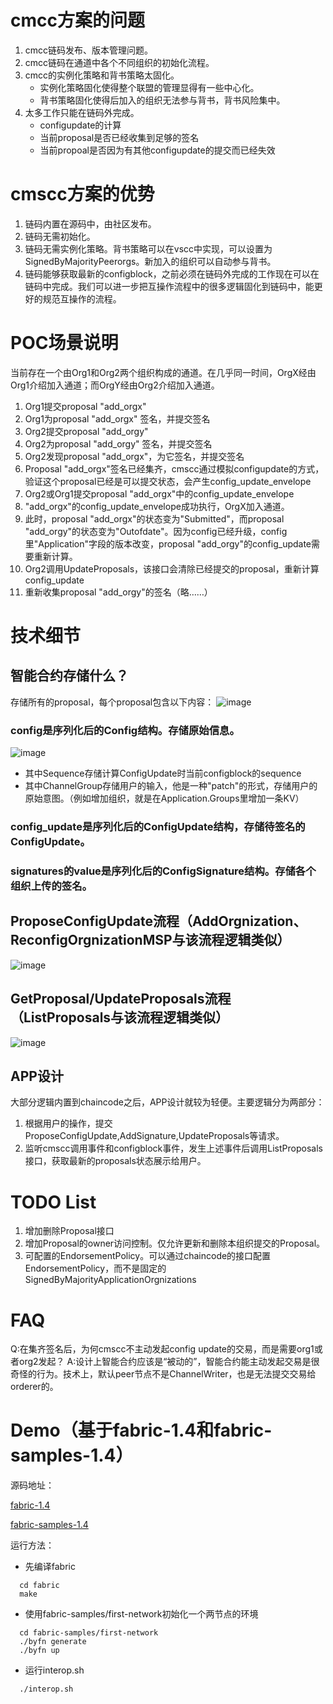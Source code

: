 # cmcc方案的问题
1. cmcc链码发布、版本管理问题。
2. cmcc链码在通道中各个不同组织的初始化流程。
3. cmcc的实例化策略和背书策略太固化。
	* 实例化策略固化使得整个联盟的管理显得有一些中心化。
	* 背书策略固化使得后加入的组织无法参与背书，背书风险集中。
4. 太多工作只能在链码外完成。
	* configupdate的计算
	* 当前proposal是否已经收集到足够的签名
	* 当前propoal是否因为有其他configupdate的提交而已经失效

# cmscc方案的优势
1. 链码内置在源码中，由社区发布。
2. 链码无需初始化。
3. 链码无需实例化策略。背书策略可以在vscc中实现，可以设置为SignedByMajorityPeerorgs。新加入的组织可以自动参与背书。
4. 链码能够获取最新的configblock，之前必须在链码外完成的工作现在可以在链码中完成。我们可以进一步把互操作流程中的很多逻辑固化到链码中，能更好的规范互操作的流程。

# POC场景说明
当前存在一个由Org1和Org2两个组织构成的通道。在几乎同一时间，OrgX经由Org1介绍加入通道；而OrgY经由Org2介绍加入通道。

1. Org1提交proposal "add_orgx"
2. Org1为proposal "add_orgx" 签名，并提交签名
3. Org2提交proposal "add_orgy"
4. Org2为proposal "add_orgy" 签名，并提交签名
5. Org2发现proposal "add_orgx"，为它签名，并提交签名
6. Proposal "add_orgx"签名已经集齐，cmscc通过模拟configupdate的方式，验证这个proposal已经是可以提交状态，会产生config_update_envelope
7. Org2或Org1提交proposal "add_orgx"中的config_update_envelope
8. "add_orgx"的config_update_envelope成功执行，OrgX加入通道。
9. 此时，proposal "add_orgx"的状态变为"Submitted"，而proposal "add_orgy"的状态变为"Outofdate"。因为config已经升级，config里"Application"字段的版本改变，proposal "add_orgy"的config_update需要重新计算。
10. Org2调用UpdateProposals，该接口会清除已经提交的proposal，重新计算config_update
11. 重新收集proposal "add_orgy"的签名（略……）

# 技术细节
## 智能合约存储什么？
存储所有的proposal，每个proposal包含以下内容：
![image](http://gitlab.alibaba-inc.com/aliyun-blockchain/fabric-interop/raw/master/imgs/proposal_ds.png)

### config是序列化后的Config结构。存储原始信息。
![image](http://gitlab.alibaba-inc.com/aliyun-blockchain/fabric-interop/raw/master/imgs/config_ds.png)

* 其中Sequence存储计算ConfigUpdate时当前configblock的sequence
* 其中ChannelGroup存储用户的输入，他是一种"patch"的形式，存储用户的原始意图。（例如增加组织，就是在Application.Groups里增加一条KV）
### config_update是序列化后的ConfigUpdate结构，存储待签名的ConfigUpdate。
### signatures的value是序列化后的ConfigSignature结构。存储各个组织上传的签名。

## ProposeConfigUpdate流程（AddOrgnization、ReconfigOrgnizationMSP与该流程逻辑类似）
![image](http://gitlab.alibaba-inc.com/aliyun-blockchain/fabric-interop/raw/master/imgs/propose_config_update.png)

## GetProposal/UpdateProposals流程（ListProposals与该流程逻辑类似）
![image](http://gitlab.alibaba-inc.com/aliyun-blockchain/fabric-interop/raw/master/imgs/get_proposal.png)

## APP设计
大部分逻辑内置到chaincode之后，APP设计就较为轻便。主要逻辑分为两部分：
1. 根据用户的操作，提交ProposeConfigUpdate,AddSignature,UpdateProposals等请求。
2. 监听cmscc调用事件和configblock事件，发生上述事件后调用ListProposals接口，获取最新的proposals状态展示给用户。

# TODO List
1. 增加删除Proposal接口
2. 增加Proposal的owner访问控制。仅允许更新和删除本组织提交的Proposal。
3. 可配置的EndorsementPolicy。可以通过chaincode的接口配置EndorsementPolicy，而不是固定的SignedByMajorityApplicationOrgnizations

# FAQ
Q:在集齐签名后，为何cmscc不主动发起config update的交易，而是需要org1或者org2发起？
A:设计上智能合约应该是“被动的”，智能合约能主动发起交易是很奇怪的行为。技术上，默认peer节点不是ChannelWriter，也是无法提交交易给orderer的。

# Demo（基于fabric-1.4和fabric-samples-1.4）
源码地址：

[fabric-1.4](http://gitlab.alibaba-inc.com/aliyun-blockchain/fabric-fork/tree/interop-1.4)

[fabric-samples-1.4](http://gitlab.alibaba-inc.com/aliyun-blockchain/fabric-samples-fork/tree/interop-1.4)

运行方法：

* 先编译fabric

```
  cd fabric
  make
```

* 使用fabric-samples/first-network初始化一个两节点的环境

```
  cd fabric-samples/first-network
  ./byfn generate
  ./byfn up
```

* 运行interop.sh

```
  ./interop.sh
```